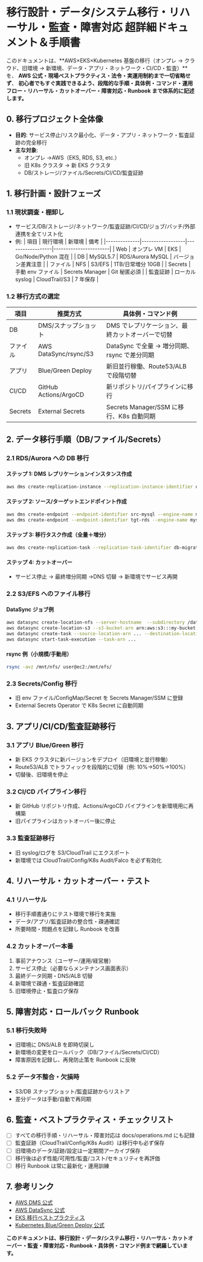 # 移行設計・データ/システム移行・リハーサル・監査・障害対応 超詳細ドキュメント＆手順書

このドキュメントは、**AWS×EKS×Kubernetes 基盤の移行（オンプレ → クラウド、旧環境 → 新環境、データ・アプリ・ネットワーク・CI/CD・監査）**を、
**AWS 公式・現場ベストプラクティス・法令・実運用制約まで一切省略せず**、
**初心者でもすぐ実践できるよう、段階的な手順・具体例・コマンド・運用フロー・リハーサル・カットオーバー・障害対応・Runbook まで体系的に記述します。**

## 0. 移行プロジェクト全体像

-   **目的**: サービス停止/リスク最小化、データ・アプリ・ネットワーク・監査証跡の完全移行
-   **主な対象**:
    -   オンプレ →AWS（EKS, RDS, S3, etc.）
    -   旧 K8s クラスタ → 新 EKS クラスタ
    -   DB/ストレージ/ファイル/Secrets/CI/CD/監査証跡

## 1. 移行計画・設計フェーズ

### 1.1 現状調査・棚卸し

-   サービス/DB/ストレージ/ネットワーク/監査証跡/CI/CD/ジョブ/バッチ/外部連携を全てリスト化
-   例:
    | 項目 | 現行環境 | 新環境 | 備考 |
    |--------------|------------------|------------------|-----------------------|
    | Web | オンプレ VM | EKS | Go/Node/Python 混在 |
    | DB | MySQL5.7 | RDS/Aurora MySQL | バージョン差異注意 |
    | ファイル | NFS | S3/EFS | 1TB/日常増分 10GB |
    | Secrets | 手動 env ファイル | Secrets Manager | Git 秘匿必須 |
    | 監査証跡 | ローカル syslog | CloudTrail/S3 | 7 年保存 |

### 1.2 移行方式の選定

| 項目     | 推奨方式              | 具体例・コマンド例                               |
| -------- | --------------------- | ------------------------------------------------ |
| DB       | DMS/スナップショット  | DMS でレプリケーション、最終カットオーバーで切替 |
| ファイル | AWS DataSync/rsync/S3 | DataSync で全量 → 増分同期、rsync で差分同期     |
| アプリ   | Blue/Green Deploy     | 新旧並行稼働、Route53/ALB で段階切替             |
| CI/CD    | GitHub Actions/ArgoCD | 新リポジトリ/パイプラインに移行                  |
| Secrets  | External Secrets      | Secrets Manager/SSM に移行、K8s 自動同期         |

## 2. データ移行手順（DB/ファイル/Secrets）

### 2.1 RDS/Aurora への DB 移行

#### ステップ 1: DMS レプリケーションインスタンス作成

```bash
aws dms create-replication-instance --replication-instance-identifier dms-migration --allocated-storage 100
```

#### ステップ 2: ソース/ターゲットエンドポイント作成

```bash
aws dms create-endpoint --endpoint-identifier src-mysql --engine-name mysql --server-name  ...
aws dms create-endpoint --endpoint-identifier tgt-rds --engine-name mysql --server-name  ...
```

#### ステップ 3: 移行タスク作成（全量＋増分）

```bash
aws dms create-replication-task --replication-task-identifier db-migrate-task --migration-type full-load-and-cdc ...
```

#### ステップ 4: カットオーバー

-   サービス停止 → 最終増分同期 →DNS 切替 → 新環境でサービス再開

### 2.2 S3/EFS へのファイル移行

#### DataSync ジョブ例

```bash
aws datasync create-location-nfs --server-hostname  --subdirectory /data
aws datasync create-location-s3 --s3-bucket-arn arn:aws:s3:::my-bucket
aws datasync create-task --source-location-arn ... --destination-location-arn ...
aws datasync start-task-execution --task-arn ...
```

#### rsync 例（小規模/手動用）

```bash
rsync -avz /mnt/nfs/ user@ec2:/mnt/efs/
```

### 2.3 Secrets/Config 移行

-   旧 env ファイル/ConfigMap/Secret を Secrets Manager/SSM に登録
-   External Secrets Operator で K8s Secret に自動同期

## 3. アプリ/CI/CD/監査証跡移行

### 3.1 アプリ Blue/Green 移行

-   新 EKS クラスタに新バージョンをデプロイ（旧環境と並行稼働）
-   Route53/ALB でトラフィックを段階的に切替（例: 10%→50%→100%）
-   切替後、旧環境を停止

### 3.2 CI/CD パイプライン移行

-   新 GitHub リポジトリ作成、Actions/ArgoCD パイプラインを新環境用に再構築
-   旧パイプラインはカットオーバー後に停止

### 3.3 監査証跡移行

-   旧 syslog/ログを S3/CloudTrail にエクスポート
-   新環境では CloudTrail/Config/K8s Audit/Falco を必ず有効化

## 4. リハーサル・カットオーバー・テスト

### 4.1 リハーサル

-   移行手順書通りにテスト環境で移行を実施
-   データ/アプリ/監査証跡の整合性・疎通確認
-   所要時間・問題点を記録し Runbook を改善

### 4.2 カットオーバー本番

1. 事前アナウンス（ユーザー/運用/経営層）
2. サービス停止（必要ならメンテナンス画面表示）
3. 最終データ同期・DNS/ALB 切替
4. 新環境で疎通・監査証跡確認
5. 旧環境停止・監査ログ保存

## 5. 障害対応・ロールバック Runbook

### 5.1 移行失敗時

-   旧環境に DNS/ALB を即時切戻し
-   新環境の変更をロールバック（DB/ファイル/Secrets/CI/CD）
-   障害原因を記録し、再発防止策を Runbook に反映

### 5.2 データ不整合・欠損時

-   S3/DB スナップショット/監査証跡からリストア
-   差分データは手動/自動で再同期

## 6. 監査・ベストプラクティス・チェックリスト

-   [ ] すべての移行手順・リハーサル・障害対応は docs/operations.md にも記録
-   [ ] 監査証跡（CloudTrail/Config/K8s Audit）は移行中も必ず保存
-   [ ] 旧環境のデータ/証跡/設定は一定期間アーカイブ保存
-   [ ] 移行後は必ず性能/可用性/監査/コスト/セキュリティを再評価
-   [ ] 移行 Runbook は常に最新化・運用訓練

## 7. 参考リンク

-   [AWS DMS 公式](https://docs.aws.amazon.com/ja_jp/dms/latest/userguide/Welcome.html)
-   [AWS DataSync 公式](https://docs.aws.amazon.com/ja_jp/datasync/latest/userguide/what-is-datasync.html)
-   [EKS 移行ベストプラクティス](https://docs.aws.amazon.com/ja_jp/eks/latest/best-practices/migration.html)
-   [Kubernetes Blue/Green Deploy 公式](https://kubernetes.io/ja/docs/concepts/cluster-administration/manage-deployment/)

**このドキュメントは、移行設計・データ/システム移行・リハーサル・カットオーバー・監査・障害対応・Runbook・具体例・コマンド例まで網羅しています。**
